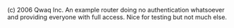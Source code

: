 (c) 2006 Qwaq Inc. An example router doing no authentication whatsoever and providing everyone with full access. Nice for testing but not much else.